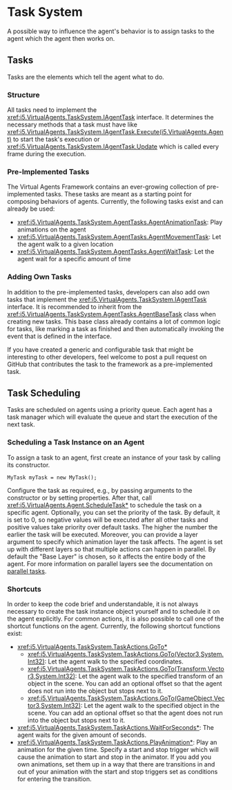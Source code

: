 # Task System

A possible way to influence the agent's behavior is to assign tasks to the agent which the agent then works on.

## Tasks

Tasks are the elements which tell the agent what to do.

### Structure

All tasks need to implement the <xref:i5.VirtualAgents.TaskSystem.IAgentTask> interface.
It determines the necessary methods that a task must have like <xref:i5.VirtualAgents.TaskSystem.IAgentTask.Execute(i5.VirtualAgents.Agent)> to start the task's execution or <xref:i5.VirtualAgents.TaskSystem.IAgentTask.Update> which is called every frame during the execution.

### Pre-Implemented Tasks

The Virtual Agents Framework contains an ever-growing collection of pre-implemented tasks.
These tasks are meant as a starting point for composing behaviors of agents.
Currently, the following tasks exist and can already be used:
- <xref:i5.VirtualAgents.TaskSystem.AgentTasks.AgentAnimationTask>: Play animations on the agent
- <xref:i5.VirtualAgents.TaskSystem.AgentTasks.AgentMovementTask>: Let the agent walk to a given location
- <xref:i5.VirtualAgents.TaskSystem.AgentTasks.AgentWaitTask>: Let the agent wait for a specific amount of time

### Adding Own Tasks

In addition to the pre-implemented tasks, developers can also add own tasks that implement the <xref:i5.VirtualAgents.TaskSystem.IAgentTask> interface.
It is recommended to inherit from the <xref:i5.VirtualAgents.TaskSystem.AgentTasks.AgentBaseTask> class when creating new tasks.
This base class already contains a lot of common logic for tasks, like marking a task as finished and then automatically invoking the event that is defined in the interface. 

If you have created a generic and configurable task that might be interesting to other developers, feel welcome to post a pull request on GitHub that contributes the task to the framework as a pre-implemented task.

## Task Scheduling

Tasks are scheduled on agents using a priority queue.
Each agent has a task manager which will evaluate the queue and start the execution of the next task. 

### Scheduling a Task Instance on an Agent

To assign a task to an agent, first create an instance of your task by calling its constructor.

```
MyTask myTask = new MyTask();
```

Configure the task as required, e.g., by passing arguments to the constructor or by setting properties.
After that, call <xref:i5.VirtualAgents.Agent.ScheduleTask*> to schedule the task on a specific agent.
Optionally, you can set the priority of the task.
By default, it is set to 0, so negative values will be executed after all other tasks and positive values take priority over default tasks.
The higher the number the earlier the task will be executed.
Moreover, you can provide a layer argument to specify which animation layer the task affects.
The agent is set up with different layers so that multiple actions can happen in parallel.
By default the "Base Layer" is chosen, so it affects the entire body of the agent.
For more information on parallel layers see the documentation on [parallel tasks](parallel-tasks.md).

### Shortcuts

In order to keep the code brief and understandable, it is not always necessary to create the task instance object yourself and to schedule it on the agent explicitly.
For common actions, it is also possible to call one of the shortcut functions on the agent.
Currently, the following shortcut functions exist:
- <xref:i5.VirtualAgents.TaskSystem.TaskActions.GoTo*>
  - <xref:i5.VirtualAgents.TaskSystem.TaskActions.GoTo(Vector3,System.Int32)>: Let the agent walk to the specified coordinates.
  - <xref:i5.VirtualAgents.TaskSystem.TaskActions.GoTo(Transform,Vector3,System.Int32)>: Let the agent walk to the specified transform of an object in the scene.
  You can add an optional offset so that the agent does not run into the object but stops next to it.
  - <xref:i5.VirtualAgents.TaskSystem.TaskActions.GoTo(GameObject,Vector3,System.Int32)>: Let the agent walk to the specified object in the scene.
  You can add an optional offset so that the agent does not run into the object but stops next to it.
- <xref:i5.VirtualAgents.TaskSystem.TaskActions.WaitForSeconds*>: The agent waits for the given amount of seconds.
- <xref:i5.VirtualAgents.TaskSystem.TaskActions.PlayAnimation*>: Play an animation for the given time.
Specify a start and stop trigger which will cause the animation to start and stop in the animator.
If you add you own animations, set them up in a way that there are transitions in and out of your animation with the start and stop triggers set as conditions for entering the transition.
